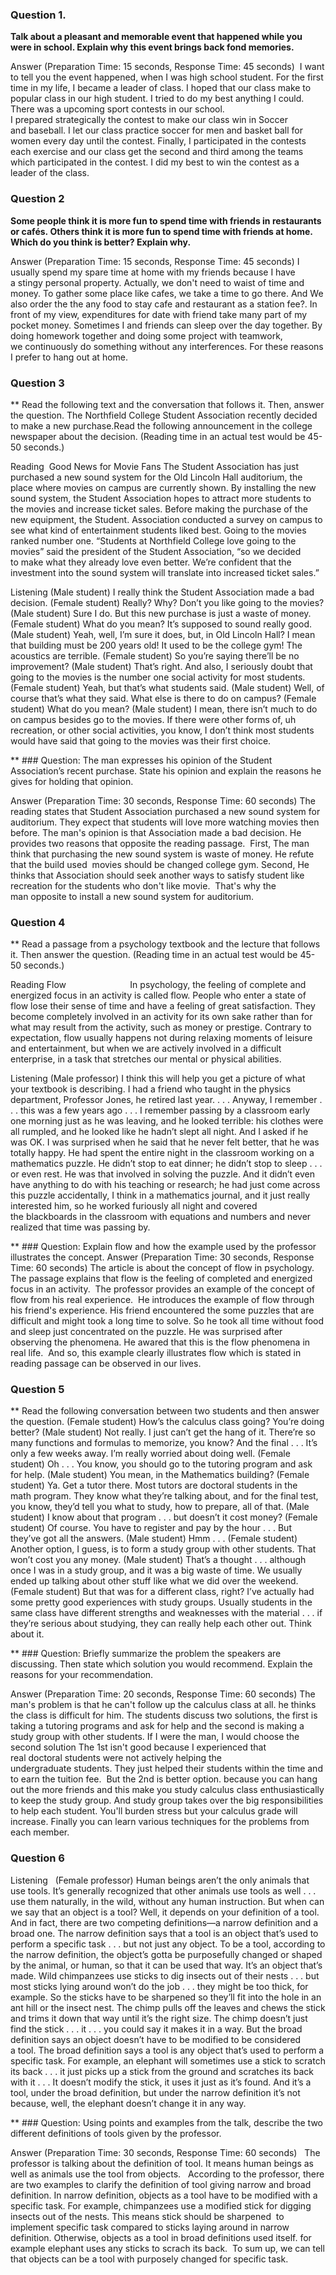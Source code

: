 ### Question 1. 
**Talk about a pleasant and memorable event that happened while you were in school. Explain why this event brings back fond memories.**

Answer (Preparation Time: 15 seconds, Response Time: 45 seconds)
 I want to tell you the event happened, when I was high school student. For the first time in my life, I became a leader of class. I hoped that our class make to popular class in our high student. I tried to do my best anything I could. There was a upcoming sport contests in our school. I prepared strategically the contest to make our class win in Soccer and baseball. I let our class practice soccer for men and basket ball for women every day until the contest. Finally, I participated in the contests each exercise and our class get the second and third among the teams which participated in the contest. I did my best to win the contest as a leader of the class.  

### Question 2
**Some people think it is more fun to spend time with friends in restaurants or cafés. Others think it is more fun to spend time with friends at home. Which do you think is better? Explain why.**

Answer (Preparation Time: 15 seconds, Response Time: 45 seconds)
I usually spend my spare time at home with my friends because I have a stingy personal property. Actually, we don't need to waist of time and money. To gather some place like cafes, we take a time to go there. And We also order the the any food to stay cafe and restaurant as a station fee?. In front of my view, expenditures for date with friend take many part of my pocket money. Sometimes I and friends can sleep over the day together. By doing homework together and doing some project with teamwork, we continuously do something without any interferences. For these reasons I prefer to hang out at home. 

### Question 3
** Read the following text and the conversation that follows it. Then, answer the question. The Northfield College Student Association recently decided to make a new purchase.Read the following announcement in the college newspaper about the decision. (Reading time in an actual test would be 45-50 seconds.)

Reading 
Good News for Movie Fans
The Student Association has just purchased a new sound system for the Old Lincoln Hall auditorium, the place where movies on campus are currently shown. By installing the new sound system, the Student Association hopes to attract more students to the movies and increase ticket sales. Before making the purchase of the new equipment, the Student. Association conducted a survey on campus to see what kind of entertainment students liked best. Going to the movies ranked number one. “Students at Northfield College love going to the movies” said the president of the Student Association, “so we decided to make what they already love even better. We’re confident that the investment into the sound system will translate into increased ticket sales.”

Listening
(Male student) I really think the Student Association made a bad decision.
(Female student) Really? Why? Don’t you like going to the movies?
(Male student) Sure I do. But this new purchase is just a waste of money.
(Female student) What do you mean? It’s supposed to sound really good.
(Male student) Yeah, well, I’m sure it does, but, in Old Lincoln Hall? I mean that building must be 200 years old! It used to be the college gym! The acoustics are terrible.
(Female student) So you’re saying there’ll be no improvement?
(Male student) That’s right. And also, I seriously doubt that going to the movies is the number one social activity for most students.
(Female student) Yeah, but that’s what students said.
(Male student) Well, of course that’s what they said. What else is there to do on campus?
(Female student) What do you mean?
(Male student) I mean, there isn’t much to do on campus besides go to the movies. If
there were other forms of, uh recreation, or other social activities, you know, I don’t think
most students would have said that going to the movies was their first choice.

** ### Question: The man expresses his opinion of the Student Association’s recent purchase. State his opinion and explain the reasons he gives for holding that opinion.

Answer (Preparation Time: 30 seconds, Response Time: 60 seconds)
The reading states that Student Association purchased a new sound system for auditorium. They expect that students will love more watching movies then before.
The man's opinion is that Association made a bad decision. He provides two reasons that opposite the reading passage. 
First, The man think that purchasing the new sound system is waste of money. He refute that the build used  movies should be changed college gym. Second, He thinks that Association should seek another ways to satisfy student like recreation for the students who don't like movie. 
That's why the man opposite to install a new sound system for auditorium. 

### Question 4
** Read a passage from a psychology textbook and the lecture that follows it. Then answer the question. (Reading time in an actual test would be 45-50 seconds.)

Reading
Flow                         
In psychology, the feeling of complete and energized focus in an activity is called flow. People who enter a state of flow lose their sense of time and have a feeling of great satisfaction. They become completely involved in an activity for its own sake rather than for what may result from the activity, such as money or prestige. Contrary to expectation, flow usually happens not during relaxing moments of leisure and entertainment, but when we are actively involved in a difficult enterprise, in a task that stretches our mental or physical abilities.

Listening
(Male professor) I think this will help you get a picture of what your textbook is describing. I had a friend who taught in the physics department, Professor Jones, he retired last year. . . . Anyway, I remember . . . this was a few years ago . . . I remember passing by a classroom early one morning just as he was leaving, and he looked terrible: his clothes were all rumpled, and he looked like he hadn’t slept all night. And I asked if he was OK. I was surprised when he said that he never felt better, that he was totally happy. He had spent the entire night in the classroom working on a mathematics puzzle. He didn’t stop to eat dinner; he didn’t stop to sleep . . . or even rest. He was that involved in solving the puzzle. And it didn’t even have anything to do with his teaching or research; he had just come across this puzzle accidentally, I think in a mathematics journal, and it just really interested him, so he worked furiously all night and covered the blackboards in the classroom with equations and numbers and never realized that time was passing by.

** ### Question: Explain flow and how the example used by the professor illustrates the concept.
Answer (Preparation Time: 30 seconds, Response Time: 60 seconds)
The article is about the concept of flow in psychology. The passage explains that flow is the feeling of completed and energized focus in an activity. 
The professor provides an example of the concept of flow from his real experience. 
He introduces the example of flow through his friend's experience. His friend encountered the some puzzles that are difficult and might took a long time to solve. So he took all time without food and sleep just concentrated on the puzzle. He was surprised after observing the phenomena. He awared that this is the flow phenomena in real life. 
And so, this example clearly illustrates flow which is stated in reading passage can be observed in our lives. 

### Question 5
** Read the following conversation between two students and then answer the question.
(Female student) How’s the calculus class going? You’re doing better?
(Male student) Not really. I just can’t get the hang of it. There’re so many functions and formulas to memorize, you know? And the final . . . It’s only a few weeks away. I’m really worried about doing well.
(Female student) Oh . . . You know, you should go to the tutoring program and ask for help.
(Male student) You mean, in the Mathematics building?
(Female student) Ya. Get a tutor there. Most tutors are doctoral students in the math program. They know what they’re talking about, and for the final test, you know, they’d tell you what to study, how to prepare, all of that.
(Male student) I know about that program . . . but doesn’t it cost money?
(Female student) Of course. You have to register and pay by the hour . . . But they’ve got all the answers.
(Male student) Hmm . . .
(Female student) Another option, I guess, is to form a study group with other students. That won’t cost you any money.
(Male student) That’s a thought . . . although once I was in a study group, and it was a big waste of time. We usually ended up talking about other stuff like what we did over the weekend.
(Female student) But that was for a different class, right? I’ve actually had some pretty good experiences with study groups. Usually students in the same class have different strengths and weaknesses with the material . . . if they’re serious about studying, they can really help each other out. Think about it.

** ### Question: Briefly summarize the problem the speakers are discussing. Then state which solution you would recommend. Explain the reasons for your recommendation.

Answer (Preparation Time: 20 seconds, Response Time: 60 seconds)
The man's problem is that he can't follow up the calculus class at all. he thinks the class is difficult for him.
The students discuss two solutions, the first is taking a tutoring programs and ask for help and the second is making a study group with other students.
If I were the man, I would choose the second solution
The 1st isn't good because I experienced that real doctoral students were not actively helping the undergraduate students. They just helped their students within the time and to earn the tuition fee. 
But the 2nd is better option. because you can hang out the more friends and this make you study calculus class enthusiastically to keep the study group. And study group takes over the big responsibilities to help each student. You'll burden stress but your calculus grade will increase. Finally you can learn various techniques for the problems from each member. 

### Question 6

Listening  
(Female professor) Human beings aren’t the only animals that use tools. It’s generally recognized that other animals use tools as well . . . use them naturally, in the wild, without any human instruction. But when can we say that an object is a tool? Well, it depends on your definition of a tool. And in fact, there are two competing definitions—a narrow definition and a broad one. The narrow definition says that a tool is an object that’s used to perform a specific task . . . but not just any object. To be a tool, according to the narrow definition, the object’s gotta be purposefully changed or shaped by the animal, or human, so that it can be used that way. It’s an object that’s made. Wild chimpanzees use sticks to dig insects out of their nests . . . but most sticks lying around won’t do the job . . . they might be too thick, for example. So the sticks have to be sharpened so they’ll fit into the hole in an ant hill or the insect nest. The chimp pulls off the leaves and chews the stick and trims it down that way until it’s the right size. The chimp doesn’t just find the stick . . . it . . . you could say it makes it in a way. But the broad definition says an object doesn’t have to be modified to be considered a tool. The broad definition says a tool is any object that’s used to perform a specific task. For example, an elephant will sometimes use a stick to scratch its back . . . it just picks up a stick from the ground and scratches its back with it . . . It doesn’t modify the stick, it uses it just as it’s found. And it’s a tool, under the broad definition, but under the narrow definition it’s not because, well, the elephant doesn’t change it in any way.

** ### Question: Using points and examples from the talk, describe the two different definitions of tools given by the professor.

Answer (Preparation Time: 30 seconds, Response Time: 60 seconds)
  The professor is talking about the definition of tool. It means human beings as well as animals use the tool from objects.  
According to the professor, there are two examples to clarify the definition of tool giving narrow and broad definition. In narrow definition, objects as a tool have to be modified with a specific task. For example, chimpanzees use a modified stick for digging insects out of the nests. This means stick should be sharpened  to implement specific task compared to sticks laying around in narrow definition. Otherwise, objects as a tool in broad definitions used itself. for example elephant uses any sticks to scrach its back. 
To sum up, we can tell that objects can be a tool with purposely changed for specific task. 
